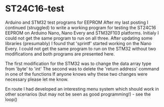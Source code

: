 # ST24C16-test
Arduino and STM32 test programs for EEPROM
After my last posting I continued (struggled) to write a working program for testing the ST24C16 EEPROM on Arduino Nano, Nano Every and STM32F103 platforms. Initialy I could not get the same program to run on all three. After updating some libraries (presumably) I found that 'sprintf' started working on the Nano Every. I could not get the same program to run on the STM32 without two modifications and both programs are presented here.

The first modification for the STM32 was to change the data array type from 'byte' to 'int'
The second was to delete the 'return address' command in one of the functions
If anyone knows why these two changes were necessary please let me know.

En route I had developed an interesting menu system which should work in other scenarios (but may not be seen as good programming!) - see the loop()

